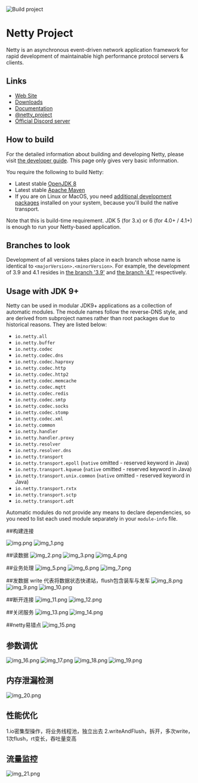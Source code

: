 ![Build project](https://github.com/netty/netty/workflows/Build%20project/badge.svg)

# Netty Project

Netty is an asynchronous event-driven network application framework for rapid development of maintainable high performance protocol servers & clients.

## Links

* [Web Site](https://netty.io/)
* [Downloads](https://netty.io/downloads.html)
* [Documentation](https://netty.io/wiki/)
* [@netty_project](https://twitter.com/netty_project)
* [Official Discord server](https://discord.gg/q4aQ2XjaCa)

## How to build

For the detailed information about building and developing Netty, please visit [the developer guide](https://netty.io/wiki/developer-guide.html).  This page only gives very basic information.

You require the following to build Netty:

* Latest stable [OpenJDK 8](https://adoptium.net/)
* Latest stable [Apache Maven](https://maven.apache.org/)
* If you are on Linux or MacOS, you need [additional development packages](https://netty.io/wiki/native-transports.html) installed on your system, because you'll build the native transport.

Note that this is build-time requirement.  JDK 5 (for 3.x) or 6 (for 4.0+ / 4.1+) is enough to run your Netty-based application.

## Branches to look

Development of all versions takes place in each branch whose name is identical to `<majorVersion>.<minorVersion>`.  For example, the development of 3.9 and 4.1 resides in [the branch '3.9'](https://github.com/netty/netty/tree/3.9) and [the branch '4.1'](https://github.com/netty/netty/tree/4.1) respectively.

## Usage with JDK 9+

Netty can be used in modular JDK9+ applications as a collection of automatic modules. The module names follow the
reverse-DNS style, and are derived from subproject names rather than root packages due to historical reasons. They
are listed below:

 * `io.netty.all`
 * `io.netty.buffer`
 * `io.netty.codec`
 * `io.netty.codec.dns`
 * `io.netty.codec.haproxy`
 * `io.netty.codec.http`
 * `io.netty.codec.http2`
 * `io.netty.codec.memcache`
 * `io.netty.codec.mqtt`
 * `io.netty.codec.redis`
 * `io.netty.codec.smtp`
 * `io.netty.codec.socks`
 * `io.netty.codec.stomp`
 * `io.netty.codec.xml`
 * `io.netty.common`
 * `io.netty.handler`
 * `io.netty.handler.proxy`
 * `io.netty.resolver`
 * `io.netty.resolver.dns`
 * `io.netty.transport`
 * `io.netty.transport.epoll` (`native` omitted - reserved keyword in Java)
 * `io.netty.transport.kqueue` (`native` omitted - reserved keyword in Java)
 * `io.netty.transport.unix.common` (`native` omitted - reserved keyword in Java)
 * `io.netty.transport.rxtx`
 * `io.netty.transport.sctp`
 * `io.netty.transport.udt`



Automatic modules do not provide any means to declare dependencies, so you need to list each used module separately
in your `module-info` file.

##构建连接

![img.png](img.png)
![img_1.png](img_1.png)

##读数据
![img_2.png](img_2.png)
![img_3.png](img_3.png)
![img_4.png](img_4.png)

##业务处理
![img_5.png](img_5.png)
![img_6.png](img_6.png)
![img_7.png](img_7.png)

##发数据
write 代表将数据状态快递站，flush包含装车与发车
![img_8.png](img_8.png)
![img_9.png](img_9.png)
![img_10.png](img_10.png)

##断开连接
![img_11.png](img_11.png)
![img_12.png](img_12.png)

##关闭服务
![img_13.png](img_13.png)
![img_14.png](img_14.png)

##netty易错点
![img_15.png](img_15.png)

## 参数调优
![img_16.png](img_16.png)
![img_17.png](img_17.png)
![img_18.png](img_18.png)
![img_19.png](img_19.png)

## 内存泄漏检测
![img_20.png](img_20.png)

## 性能优化
1.io密集型操作，将业务线程池，独立出去
2.writeAndFlush，拆开，多次write，1次flush，rt变长，吞吐量变高

## 流量监控
![img_21.png](img_21.png)